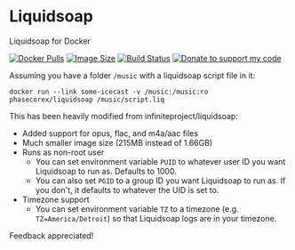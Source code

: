 # Liquidsoap
Liquidsoap for Docker

[![Docker Pulls](https://img.shields.io/docker/pulls/phasecorex/liquidsoap)](https://hub.docker.com/r/phasecorex/liquidsoap)
[![Image Size](https://images.microbadger.com/badges/image/phasecorex/liquidsoap.svg)](https://microbadger.com/images/phasecorex/liquidsoap)
[![Build Status](https://cloud.drone.io/api/badges/PhasecoreX/docker-liquidsoap/status.svg)](https://cloud.drone.io/PhasecoreX/docker-liquidsoap)
[![Donate to support my code](https://img.shields.io/badge/Paypal-Donate-blue.svg)](https://paypal.me/pcx)

Assuming you have a folder `/music` with a liquidsoap script file in it:
```
docker run --link some-icecast -v /music:/music:ro phasecorex/liquidsoap /music/script.liq
```
This has been heavily modified from infiniteproject/liquidsoap:
- Added support for opus, flac, and m4a/aac files
- Much smaller image size (215MB instead of 1.66GB)
- Runs as non-root user
	- You can set environment variable `PUID` to whatever user ID you want Liquidsoap to run as. Defaults to 1000.
	- You can also set `PGID` to a group ID you want Liquidsoap to run as. If you don't, it defaults to whatever the UID is set to.
- Timezone support
	- You can set environment variable `TZ` to a timezone (e.g. `TZ=America/Detroit`) so that Liquidsoap logs are in your timezone.

Feedback appreciated!
